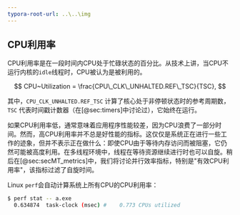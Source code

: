 ```yaml
---
typora-root-url: ..\..\img
---
```


## CPU利用率

CPU利用率是在一段时间内CPU处于忙碌状态的百分比。从技术上讲，当CPU不运行内核的`idle`线程时，CPU被认为是被利用的。

$$
CPU~Utilization = \frac{CPU\_CLK\_UNHALTED.REF\_TSC}{TSC},
$$

其中，`CPU_CLK_UNHALTED.REF_TSC` 计算了核心处于非停顿状态时的参考周期数，`TSC` 代表时间戳计数器（在[@sec:timers]中讨论过），它始终在运行。

如果CPU利用率低，通常意味着应用程序性能较差，因为CPU浪费了一部分时间。然而，高CPU利用率并不总是好性能的指标。这仅仅是系统正在进行一些工作的迹象，但并不表示正在做什么：即使CPU由于等待内存访问而被阻塞，它仍然可能被高度利用。在多线程环境中，线程在等待资源继续进行时也可以自旋。稍后在[@sec:secMT_metrics]中，我们将讨论并行效率指标，特别是"有效CPU利用率"，该指标过滤了自旋时间。

Linux `perf`会自动计算系统上所有CPU的CPU利用率：

```bash
$ perf stat -- a.exe
  0.634874  task-clock (msec) #    0.773 CPUs utilized   
```